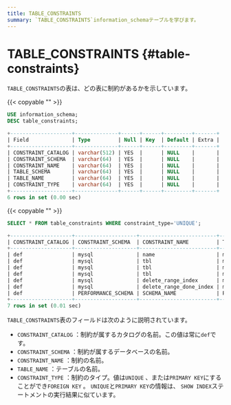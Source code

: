 ```yaml
---
title: TABLE_CONSTRAINTS
summary: `TABLE_CONSTRAINTS`information_schemaテーブルを学びます。
---
```


# TABLE_CONSTRAINTS {#table-constraints}

`TABLE_CONSTRAINTS`の表は、どの表に制約があるかを示しています。

{{< copyable "" >}}

```sql
USE information_schema;
DESC table_constraints;
```

```sql
+--------------------+--------------+------+------+---------+-------+
| Field              | Type         | Null | Key  | Default | Extra |
+--------------------+--------------+------+------+---------+-------+
| CONSTRAINT_CATALOG | varchar(512) | YES  |      | NULL    |       |
| CONSTRAINT_SCHEMA  | varchar(64)  | YES  |      | NULL    |       |
| CONSTRAINT_NAME    | varchar(64)  | YES  |      | NULL    |       |
| TABLE_SCHEMA       | varchar(64)  | YES  |      | NULL    |       |
| TABLE_NAME         | varchar(64)  | YES  |      | NULL    |       |
| CONSTRAINT_TYPE    | varchar(64)  | YES  |      | NULL    |       |
+--------------------+--------------+------+------+---------+-------+
6 rows in set (0.00 sec)
```

{{< copyable "" >}}

```sql
SELECT * FROM table_constraints WHERE constraint_type='UNIQUE';
```

```sql
+--------------------+--------------------+-------------------------+--------------------+-------------------------------------+-----------------+
| CONSTRAINT_CATALOG | CONSTRAINT_SCHEMA  | CONSTRAINT_NAME         | TABLE_SCHEMA       | TABLE_NAME                          | CONSTRAINT_TYPE |
+--------------------+--------------------+-------------------------+--------------------+-------------------------------------+-----------------+
| def                | mysql              | name                    | mysql              | help_topic                          | UNIQUE          |
| def                | mysql              | tbl                     | mysql              | stats_meta                          | UNIQUE          |
| def                | mysql              | tbl                     | mysql              | stats_histograms                    | UNIQUE          |
| def                | mysql              | tbl                     | mysql              | stats_buckets                       | UNIQUE          |
| def                | mysql              | delete_range_index      | mysql              | gc_delete_range                     | UNIQUE          |
| def                | mysql              | delete_range_done_index | mysql              | gc_delete_range_done                | UNIQUE          |
| def                | PERFORMANCE_SCHEMA | SCHEMA_NAME             | PERFORMANCE_SCHEMA | events_statements_summary_by_digest | UNIQUE          |
+--------------------+--------------------+-------------------------+--------------------+-------------------------------------+-----------------+
7 rows in set (0.01 sec)
```

`TABLE_CONSTRAINTS`表のフィールドは次のように説明されています。

-   `CONSTRAINT_CATALOG` ：制約が属するカタログの名前。この値は常に`def`です。
-   `CONSTRAINT_SCHEMA` ：制約が属するデータベースの名前。
-   `CONSTRAINT_NAME` ：制約の名前。
-   `TABLE_NAME` ：テーブルの名前。
-   `CONSTRAINT_TYPE` ：制約のタイプ。値は`UNIQUE` 、または`PRIMARY KEY`にすることができ`FOREIGN KEY` 。 `UNIQUE`と`PRIMARY KEY`の情報は、 `SHOW INDEX`ステートメントの実行結果に似ています。
